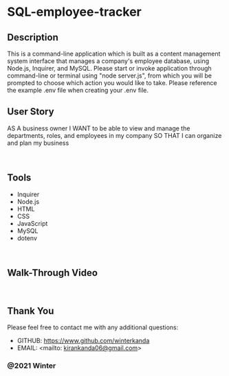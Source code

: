 # SQL-employee-tracker

## Description 
This is a command-line application which is built as a content management system interface that manages a company's employee database, using Node.js, Inquirer, and MySQL. Please start or invoke application through command-line or terminal using "node server.js", from which you will be prompted to choose which action you would like to take. Please reference the example .env file when creating your .env file. 


## User Story
AS A business owner
I WANT to be able to view and manage the departments, roles, and employees in my company
SO THAT I can organize and plan my business

&nbsp;  

## Tools 

* Inquirer
* Node.js
* HTML
* CSS
* JavaScript
* MySQL
* dotenv

&nbsp;  


## Walk-Through Video


&nbsp;  


## Thank You
Please feel free to contact me with any additional questions: 
* GITHUB: https://www.github.com/winterkanda
* EMAIL: <mailto: kirankanda06@gmail.com>
### @2021 Winter